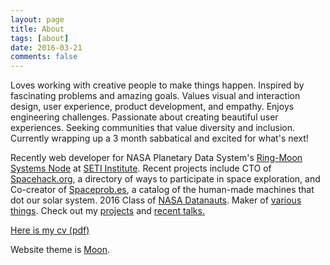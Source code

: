 ```yaml
---
layout: page
title: About
tags: [about]
date: 2016-03-21
comments: false
---
```

<p>
Loves working with creative people to make things happen. Inspired by fascinating problems and amazing goals. Values visual and interaction design, user experience, product development, and empathy. Enjoys engineering challenges. Passionate about creating beautiful user experiences. Seeking communities that value diversity and inclusion. Currently wrapping up a 3 month sabbatical and excited for what's next!     
</p>
<p>Recently web developer for NASA Planetary Data System's <a href = "https://pds-rings.seti.org">Ring-Moon Systems Node</a> at <a href = "http://www.seti.org/">SETI Institute</a>. Recent projects include CTO of <a href = "http://Spacehack.org">Spacehack.org</a>, a directory of ways to participate in space exploration, and Co-creator of <a href = "https://spaceprob.es/">Spaceprob.es</a>, a catalog of the human-made machines that dot our solar system. 2016 Class of <a href = "https://open.nasa.gov/blog/meet-nasa-datanauts-2016-class/">NASA Datanauts</a>. Maker of <a href = "https://github.com/Basilleaf">various things</a>. Check out my <a href = "/projects">projects</a> and <a href = "/talks">recent talks.</a>
</p>
<p><a href = "/lballard_cv.pdf">Here is my cv (pdf)</a></p>
<p>
Website theme is <a href = "https://github.com/TaylanTatli/Moon">Moon</a>.

<!-- div>    
<center><a href="http://taylantatli.github.io/Moon"><b>Moon</b></a> is a minimal, one column jekyll theme.</center>

## Features
* Minimal, you can focus on your content
* Responsive
* Disqus integration
* Syntax highlighting
* Optional post image
* Social icons
* Page for sharing projects
* Optional background image
* Simple navigation menu
* MathJax support

## Preview

{% capture images %}
    https://cloud.githubusercontent.com/assets/754514/14509720/61c61058-01d6-11e6-93ab-0918515ecd56.png
    https://cloud.githubusercontent.com/assets/754514/14509716/61ac6c8e-01d6-11e6-879f-8308883de790.png
{% endcapture %}
{% include gallery images=images caption="Screenshots of Moon Theme" cols=2 %}

See a [live version of Moon](http://taylantatli.github.io/Moon) hosted on GitHub.

## Getting Started

To learn how to install and use this theme check out the [Setup Guide](http://taylantatli.me/Moon/moon-theme/) for more information.

[Install Moon](https://github.com/TaylanTatli/Moon){: .btn}

</div -->
